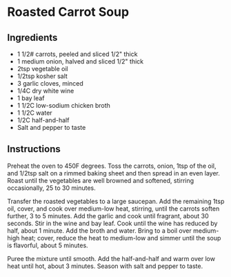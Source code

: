# Roasted Carrot Soup

## Ingredients

* 1 1/2# carrots, peeled and sliced 1/2" thick
* 1 medium onion, halved and sliced 1/2" thick
* 2tsp vegetable oil
* 1/2tsp kosher salt
* 3 garlic cloves, minced
* 1/4C dry white wine
* 1 bay leaf
* 1 1/2C low-sodium chicken broth
* 1 1/2C water
* 1/2C half-and-half
* Salt and pepper to taste

## Instructions

Preheat the oven to 450F degrees. Toss the carrots, onion, 1tsp of
the oil, and 1/2tsp salt on a rimmed baking sheet and then spread in
an even layer. Roast until the vegetables are well browned and
softened, stirring occasionally, 25 to 30 minutes.

Transfer the roasted vegetables to a large saucepan. Add the
remaining 1tsp oil, cover, and cook over medium-low heat, stirring,
until the carrots soften further, 3 to 5 minutes. Add the garlic and
cook until fragrant, about 30 seconds. Stir in the wine and bay leaf.
Cook until the wine has reduced by half, about 1 minute. Add the broth
and water. Bring to a boil over medium-high heat; cover, reduce the
heat to medium-low and simmer until the soup is flavorful, about 5
minutes.

Puree the mixture until smooth. Add the half-and-half and warm over
low heat until hot, about 3 minutes. Season with salt and pepper to
taste.